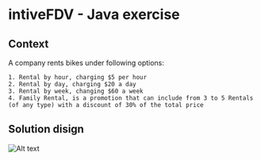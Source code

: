# intiveFDV - Java exercise


## Context

A company rents bikes under following options:
	
	1. Rental by hour, charging $5 per hour
	2. Rental by day, charging $20 a day
	3. Rental by week, changing $60 a week
	4. Family Rental, is a promotion that can include from 3 to 5 Rentals (of any type) with a discount of 30% of the total price


## Solution disign

![Alt text](/relative/path/to/Diagramadeclase.png?raw=true "Optional Title")
